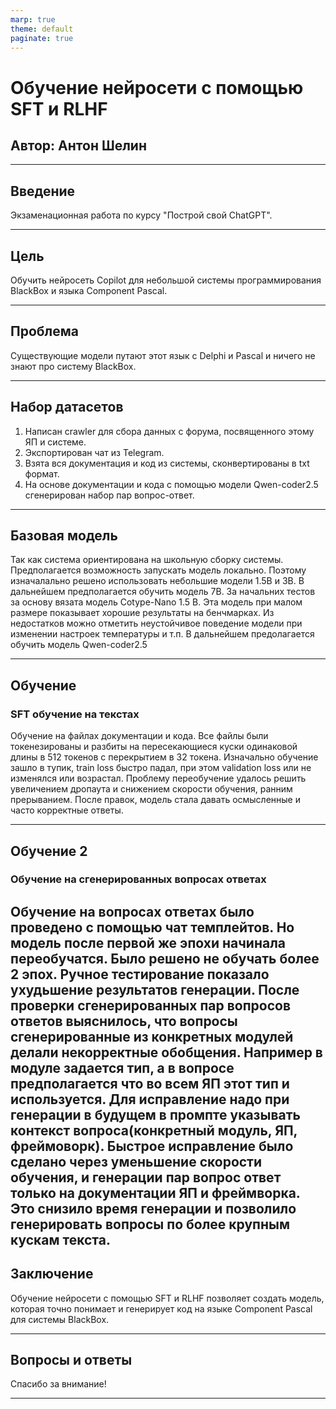 ```yaml
---
marp: true
theme: default
paginate: true
---
```


# Обучение нейросети с помощью SFT и RLHF

## Автор: Антон Шелин

---

## Введение

Экзаменационная работа по курсу "Построй свой ChatGPT".

---

## Цель

Обучить нейросеть Copilot для небольшой системы программирования BlackBox и языка Component Pascal.

---

## Проблема

Существующие модели путают этот язык с Delphi и Pascal и ничего не знают про систему BlackBox.

---

## Набор датасетов

1. Написан crawler для сбора данных с форума, посвященного этому ЯП и системе.
2. Экспортирован чат из Telegram.
3. Взята вся документация и код из системы, сконвертированы в txt формат.
4. На основе документации и кода с помощью модели Qwen-coder2.5 сгенерирован набор пар вопрос-ответ.

---

## Базовая модель

Так как система ориентирована на школьную сборку системы. Предполагается возможность запускать модель локально. Поэтому изначалально решено использовать небольшие модели 1.5B и 3B. В дальнейшем предполагается обучить модель 7B. За начальних тестов за основу вязата модель Cotype-Nano 1.5 B. Эта модель при малом размере показывает хорошие результаты на бенчмарках. Из недостатков можно отметить неустойчивое поведение модели при изменении настроек температуры и т.п. В дальнейшем предолагается обучить модель Qwen-coder2.5

---

## Обучение

### SFT обучение на текстах

Обучение на файлах документации и кода. 
Все файлы были токенезированы и разбиты на пересекающиеся куски одинаковой длины в 512 токенов с перекрытием в 32 токена. 
Изначально обучение зашло в тупик, train loss быстро падал, при этом validation loss или не изменялся или возрастал. 
Проблему переобучение удалось решить увеличением дропаута и снижением скорости обучения, ранним прерыванием.
После правок, модель стала давать осмысленные и часто корректные ответы.


---


## Обучение 2

### Обучение на сгенерированных вопросах ответах

Обучение на вопросах ответах было проведено с помощью чат темплейтов.
Но модель после первой же эпохи начинала переобучатся. Было решено не обучать более 2 эпох.
Ручное тестирование показало ухудьшение результатов генерации. После проверки сгенерированных пар вопросов ответов выяснилось, что вопросы сгенерированные из конкретных модулей делали некорректные обобщения. Например в модуле задается тип, а в вопросе предполагается что во всем ЯП этот тип и используется. Для исправление надо при генерации в будущем в промпте указывать контекст вопроса(конкретный модуль, ЯП, фреймоворк). 
Быстрое исправление было сделано через уменьшение скорости обучения, и генерации пар вопрос ответ только на документации ЯП и фреймворка. Это снизило время генерации и позволило генерировать вопросы по более крупным кускам текста.
---
## Заключение

Обучение нейросети с помощью SFT и RLHF позволяет создать модель, которая точно понимает и генерирует код на языке Component Pascal для системы BlackBox.

---

## Вопросы и ответы

Спасибо за внимание!

---